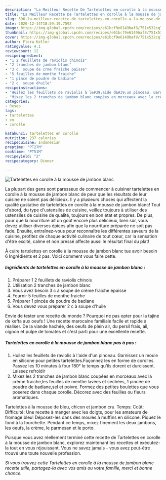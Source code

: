 ```yaml
---
description: "La Meilleur Recette De Tartelettes en corolle à la mousse de jambon blanc"
title: "La Meilleur Recette De Tartelettes en corolle à la mousse de jambon blanc"
slug: 396-la-meilleur-recette-de-tartelettes-en-corolle-a-la-mousse-de-jambon-blanc
date: 2020-12-14T18:59:19.759Z
image: https://img-global.cpcdn.com/recipes/e61bcf9e6149baf8/751x532cq70/tartelettes-en-corolle-a-la-mousse-de-jambon-blanc-photo-principale-de-la-recette.jpg
thumbnail: https://img-global.cpcdn.com/recipes/e61bcf9e6149baf8/751x532cq70/tartelettes-en-corolle-a-la-mousse-de-jambon-blanc-photo-principale-de-la-recette.jpg
cover: https://img-global.cpcdn.com/recipes/e61bcf9e6149baf8/751x532cq70/tartelettes-en-corolle-a-la-mousse-de-jambon-blanc-photo-principale-de-la-recette.jpg
author: Flora Keller
ratingvalue: 4.1
reviewcount: 12
recipeingredient:
- "1 2 feuillets de raviolis chinois"
- "2 tranches de jambon blanc"
- "3 c  soupe de crme fraiche paisse"
- "5 feuilles de menthe fraiche"
- "1 pince de poudre de badiane"
- "2 c  soupe dhuile"
recipeinstructions:
- "Huilez les feuillets de raviolis à l&#39;aide d&#39;un pinceau. Garnissez un moule en silicone pour petites tartelettes.Façonnez les en forme de corolles. Passez les 10 minutes à four 180° le temps qu&#39;ils dorent et durcissent. Laissez refroidir"
- "Mixez les 2 tranches de jambon blanc coupées en morceaux avec la crème fraiche,les feuilles de menthe lavées et séchées, 1 pincée de poudre de badiane,sel et poivre. Formez des petites boulettes que vous poserez dans chaque corolle. Décorez avec des feuilles ou fleurs aromatiques."
categories:
- Resep
tags:
- tartelettes
- en
- corolle

katakunci: tartelettes en corolle 
nutrition: 237 calories
recipecuisine: Indonesian
preptime: "PT27M"
cooktime: "PT51M"
recipeyield: "2"
recipecategory: Dinner

---
```



![Tartelettes en corolle à la mousse de jambon blanc](https://img-global.cpcdn.com/recipes/e61bcf9e6149baf8/751x532cq70/tartelettes-en-corolle-a-la-mousse-de-jambon-blanc-photo-principale-de-la-recette.jpg)

La plupart des gens sont paresseux de commencer à cuisiner tartelettes en corolle à la mousse de jambon blanc de peur que les résultats de leur cuisine ne soient pas délicieux. Il y a plusieurs choses qui affectent la qualité gustative de tartelettes en corolle à la mousse de jambon blanc! Tout d'abord, du type d'ustensiles de cuisine, veillez toujours à utiliser des ustensiles de cuisine de qualité, toujours en bon état et propres. De plus, pour que la nourriture ait un goût encore plus délicieux, bien sûr, vous devez utiliser diverses épices afin que la nourriture préparée ne soit pas fade. Ensuite, entraînez-vous pour reconnaître les différentes saveurs de la cuisine, profitez de chaque activité culinaire de tout cœur, car la sensation d'être excité, calme et non pressé affecte aussi le résultat final du plat!

<!--inarticleads1-->

À cuire tartelettes en corolle à la mousse de jambon blanc tue avoir besoin 6 Ingrédients et 2 pas. Voici comment vous faire cette.

##### Ingrédients de tartelettes en corolle à la mousse de jambon blanc :

1. Préparer 1 2 feuillets de raviolis chinois
1. Utilisation 2 tranches de jambon blanc
1. Vous avez besoin 3 c à soupe de crème fraiche épaisse
1. Fournir 5 feuilles de menthe fraiche
1. Préparer 1 pincée de poudre de badiane
1. Vous devez vous préparer 2 c à soupe d&#39;huile


Envie de tester une recette du monde ? Pourquoi ne pas opter pour la tajine de kefta aux oeufs ! Une recette marocaine familiale facile et rapide à réaliser. De la viande hachée, des oeufs de plein air, du persil frais, ail, oignon et pulpe de tomates et c&#39;est parti pour une excellente recette. 

<!--inarticleads2-->

##### Tartelettes en corolle à la mousse de jambon blanc pas à pas :

1. Huilez les feuillets de raviolis à l&#39;aide d&#39;un pinceau. Garnissez un moule en silicone pour petites tartelettes.Façonnez les en forme de corolles. Passez les 10 minutes à four 180° le temps qu&#39;ils dorent et durcissent. Laissez refroidir
1. Mixez les 2 tranches de jambon blanc coupées en morceaux avec la crème fraiche,les feuilles de menthe lavées et séchées, 1 pincée de poudre de badiane,sel et poivre. Formez des petites boulettes que vous poserez dans chaque corolle. Décorez avec des feuilles ou fleurs aromatiques.


Tartelettes à la mousse de bleu, chicon et jambon cru. Temps: Coût: Difficulté: Une recette à manger avec les doigts, pour les amateurs de fromage bleu! Déposez-les dans des moules à muffins en silicone. Piquez le fond à la fourchette. Pendant ce temps, mixez finement les deux jambons, les oeufs, la crème, le parmesan et le porto. 

<!--inarticleads1-->

<p>
Puisque vous avez réellement terminé cette recette de Tartelettes en corolle à la mousse de jambon blanc, explorez maintenant les recettes et exécutez-la tout en vous réjouissant. Vous ne savez jamais - vous avez peut-être trouvé une toute nouvelle profession.
</p>

<p>
<i>Si vous trouvez cette Tartelettes en corolle à la mousse de jambon blanc recette utile, partagez-la avec vos amis ou votre famille, merci et bonne chance.</i>
</p>
